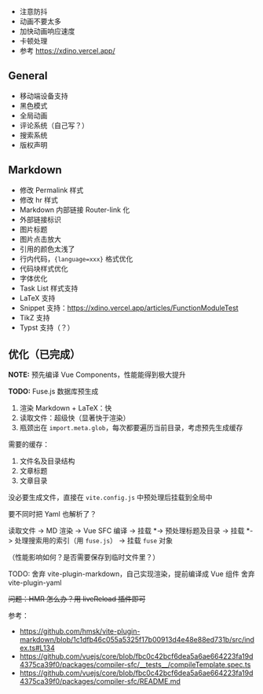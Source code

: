  - 注意防抖
 - 动画不要太多
 - 加快动画响应速度
 - 卡顿处理
 - 参考 https://xdino.vercel.app/

## General

 - 移动端设备支持
 - 黑色模式
 - 全局动画
 - 评论系统（自己写？）
 - 搜索系统
 - 版权声明

## Markdown
 
 - 修改 Permalink 样式
 - 修改 hr 样式
 - Markdown 内部链接 Router-link 化
 - 外部链接标识
 - 图片标题
 - 图片点击放大
 - 引用的颜色太浅了
 - 行内代码，`{language=xxx}` 格式优化
 - 代码块样式优化
 - 字体优化
 - Task List 样式支持
 - LaTeX 支持
 - Snippet 支持：https://xdino.vercel.app/articles/FunctionModuleTest
 - TikZ 支持
 - Typst 支持（？）

## 优化（已完成）

**NOTE:** 预先编译 Vue Components，性能能得到极大提升

**TODO:** Fuse.js 数据库预生成

1. 渲染 Markdown + LaTeX：快
2. 读取文件：超级快（显著快于渲染）
3. 瓶颈出在 `import.meta.glob`，每次都要遍历当前目录，考虑预先生成缓存

需要的缓存：

1. 文件名及目录结构
2. 文章标题
3. 文章目录

没必要生成文件，直接在 `vite.config.js` 中预处理后挂载到全局中

要不同时把 Yaml 也解析了？

读取文件 -> MD 渲染 -> Vue SFC 编译 -> 挂载
       *-> 预处理标题及目录 -> 挂载
       *-> 处理搜索用的索引（用 `fuse.js`） -> 挂载 `fuse` 对象

（性能影响如何？是否需要保存到临时文件里？）

TODO: 舍弃 vite-plugin-markdown，自己实现渲染，提前编译成 Vue 组件
      舍弃 vite-plugin-yaml

~~问题：HMR 怎么办？用 liveReload 插件即可~~

参考：
 - https://github.com/hmsk/vite-plugin-markdown/blob/1c1dfb46c055a5325f17b00913d4e48e88ed731b/src/index.ts#L134
 - https://github.com/vuejs/core/blob/fbc0c42bcf6dea5a6ae664223fa19d4375ca39f0/packages/compiler-sfc/__tests__/compileTemplate.spec.ts
 - https://github.com/vuejs/core/blob/fbc0c42bcf6dea5a6ae664223fa19d4375ca39f0/packages/compiler-sfc/README.md
